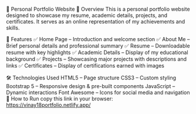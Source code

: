 💼 Personal Portfolio Website
📌 Overview
This is a personal portfolio website designed to showcase my resume, academic details, projects, and certificates.
It serves as an online representation of my achievements and skills.

🎨 Features
✅ Home Page – Introduction and welcome section
✅ About Me – Brief personal details and professional summary
✅ Resume – Downloadable resume with key highlights
✅ Academic Details – Display of my educational background
✅ Projects – Showcasing major projects with descriptions and links
✅ Certificates – Display of certifications earned with images

🛠 Technologies Used
HTML5 – Page structure
CSS3 – Custom styling
Bootstrap 5 – Responsive design & pre-built components
JavaScript – Dynamic interactions
Font Awesome – Icons for social media and navigation
🚀 How to Run
copy this link in your browser: https://vinay18portfolio.netlify.app/
